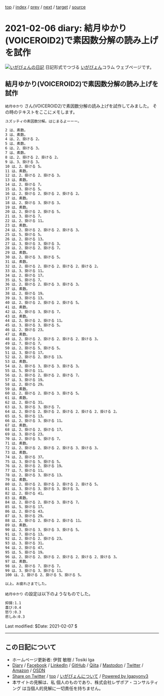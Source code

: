 [top](../index.html) 
 / [index](index.html) 
 / [prev](ig210111.html) 
 / [next](ig210207.html) 
 / [target](https://www.igapyon.jp/igapyon/diary/2021/ig210206.html) 
 / [source](https://github.com/igapyon/diary/blob/master/2021/ig210206.src.md) 

2021-02-06 diary: 結月ゆかり(VOICEROID2)で素因数分解の読み上げを試作
=====================================================================================================
[![いがぴょんの日記](https://www.igapyon.jp/igapyon/diary/images/iga200306s.jpg "いがぴょん")](https://www.igapyon.jp/igapyon/diary/memo/memoigapyon.html) 日記形式でつづる [いがぴょん](https://www.igapyon.jp/igapyon/diary/memo/memoigapyon.html)コラム ウェブページです。

## 結月ゆかり(VOICEROID2)で素因数分解の読み上げを試作

`結月ゆかり` さん(VOICEROID2)で素因数分解の読み上げを試作してみました。
その時のテキストをここにメモします。

```sh
ユズッチィの素因数分解。はじまるよーーー。

2 は、素数。
3 は、素数。
4 は、2、掛ける 2。
5 は、素数。
6 は、2、掛ける 3。
7 は、素数。
8 は、2、掛ける 2、掛ける 2。
9 は、3、掛ける 3。
10 は、2、掛ける 5。
11 は、素数。
12 は、2、掛ける 2、掛ける 3。
13 は、素数。
14 は、2、掛ける 7。
15 は、3、掛ける 5。
16 は、2、掛ける 2、掛ける 2、掛ける 2。
17 は、素数。
18 は、2、掛ける 3、掛ける 3。
19 は、素数。
20 は、2、掛ける 2、掛ける 5。
21 は、3、掛ける 7。
22 は、2、掛ける 11。
23 は、素数。
24 は、2、掛ける 2、掛ける 2、掛ける 3。
25 は、5、掛ける 5。
26 は、2、掛ける 13。
27 は、3、掛ける 3、掛ける 3。
28 は、2、掛ける 2、掛ける 7。
29 は、素数。
30 は、2、掛ける 3、掛ける 5。
31 は、素数。
32 は、2、掛ける 2、掛ける 2、掛ける 2、掛ける 2。
33 は、3、掛ける 11。
34 は、2、掛ける 17。
35 は、5、掛ける 7。
36 は、2、掛ける 2、掛ける 3、掛ける 3。
37 は、素数。
38 は、2、掛ける 19。
39 は、3、掛ける 13。
40 は、2、掛ける 2、掛ける 2、掛ける 5。
41 は、素数。
42 は、2、掛ける 3、掛ける 7。
43 は、素数。
44 は、2、掛ける 2、掛ける 11。
45 は、3、掛ける 3、掛ける 5。
46 は、2、掛ける 23。
47 は、素数。
48 は、2、掛ける 2、掛ける 2、掛ける 2、掛ける 3。
49 は、7、掛ける 7。
50 は、2、掛ける 5、掛ける 5。
51 は、3、掛ける 17。
52 は、2、掛ける 2、掛ける 13。
53 は、素数。
54 は、2、掛ける 3、掛ける 3、掛ける 3。
55 は、5、掛ける 11。
56 は、2、掛ける 2、掛ける 2、掛ける 7。
57 は、3、掛ける 19。
58 は、2、掛ける 29。
59 は、素数。
60 は、2、掛ける 2、掛ける 3、掛ける 5。
61 は、素数。
62 は、2、掛ける 31。
63 は、3、掛ける 3、掛ける 7。
64 は、2、掛ける 2、掛ける 2、掛ける 2、掛ける 2、掛ける 2。
65 は、5、掛ける 13。
66 は、2、掛ける 3、掛ける 11。
67 は、素数。
68 は、2、掛ける 2、掛ける 17。
69 は、3、掛ける 23。
70 は、2、掛ける 5、掛ける 7。
71 は、素数。
72 は、2、掛ける 2、掛ける 2、掛ける 3、掛ける 3。
73 は、素数。
74 は、2、掛ける 37。
75 は、3、掛ける 5、掛ける 5。
76 は、2、掛ける 2、掛ける 19。
77 は、7、掛ける 11。
78 は、2、掛ける 3、掛ける 13。
79 は、素数。
80 は、2、掛ける 2、掛ける 2、掛ける 2、掛ける 5。
81 は、3、掛ける 3、掛ける 3、掛ける 3。
82 は、2、掛ける 41。
83 は、素数。
84 は、2、掛ける 2、掛ける 3、掛ける 7。
85 は、5、掛ける 17。
86 は、2、掛ける 43。
87 は、3、掛ける 29。
88 は、2、掛ける 2、掛ける 2、掛ける 11。
89 は、素数。
90 は、2、掛ける 3、掛ける 3、掛ける 5。
91 は、7、掛ける 13。
92 は、2、掛ける 2、掛ける 23。
93 は、3、掛ける 31。
94 は、2、掛ける 47。
95 は、5、掛ける 19。
96 は、2、掛ける 2、掛ける 2、掛ける 2、掛ける 2、掛ける 3。
97 は、素数。
98 は、2、掛ける 7、掛ける 7。
99 は、3、掛ける 3、掛ける 11。
100 は、2、掛ける 2、掛ける 5、掛ける 5。

以上。お疲れさまでした。
```

`結月ゆかり` の設定は以下のようなものでした。

```sh
抑揚:1.1
喜び:0.4
怒り:0.3
悲しみ:0.3
```

Last modified: $Date: 2021-02-07 $


----------------------------------------------------------------------------------------------------

## この日記について

* ホームページ更新者: 伊賀 敏樹 / Tosiki Iga
* [Diary](https://www.igapyon.jp/igapyon/diary/) / [Facebook](https://www.facebook.com/igapyon) / [LinkedIn](https://www.linkedin.com/in/toshikiiga) / [GitHub](https://github.com/igapyon) / [Qiita](https://qiita.com/igapyon) / [Mastodon](https://social.vivaldi.net/@igapyon) / [Twitter](https://twitter.com/ToshikiIga) / [Amazon](https://www.amazon.co.jp/%E4%BC%8A%E8%B3%80-%E6%95%8F%E6%A8%B9/e/B004LTQWCQ) / [OSDN](https://ja.osdn.net/users/iga/)
* [Share on Twitter](https://twitter.com/intent/tweet?hashtags=igapyon%2Cdiary%2C%E3%81%84%E3%81%8C%E3%81%B4%E3%82%87%E3%82%93&text=%E7%B5%90%E6%9C%88%E3%82%86%E3%81%8B%E3%82%8A%28VOICEROID2%29%E3%81%A7%E7%B4%A0%E5%9B%A0%E6%95%B0%E5%88%86%E8%A7%A3%E3%81%AE%E8%AA%AD%E3%81%BF%E4%B8%8A%E3%81%92%E3%82%92%E8%A9%A6%E4%BD%9C&url=https%3A%2F%2Fwww.igapyon.jp%2Figapyon%2Fdiary%2F2021%2Fig210206.html) / [top](../index.html) / [いがぴょんについて](https://www.igapyon.jp/igapyon/diary/memo/memoigapyon.html) / [Powered by Igapyonv3](https://github.com/igapyon/igapyonv3)
* 本サイトの見解は、私 個人のものであり、株式会社レザボア・コンサルティング は当個人的見解に一切責任を持ちません。 
